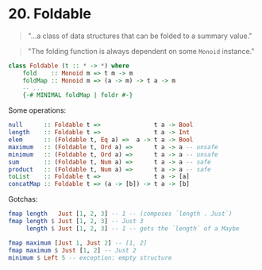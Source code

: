 # 20. Foldable

> "…a class of data structures that can be folded to a summary value."

> "The folding function is always dependent on some `Monoid` instance."

```hs
class Foldable (t :: * -> *) where
    fold    :: Monoid m => t m -> m
    foldMap :: Monoid m => (a -> m) -> t a -> m
    -- ...
    {-# MINIMAL foldMap | foldr #-}
```

Some operations:

```hs
null      :: Foldable t =>               t a -> Bool
length    :: Foldable t =>               t a -> Int
elem      :: (Foldable t, Eq a) =>  a -> t a -> Bool
maximum   :: (Foldable t, Ord a) =>      t a -> a -- unsafe
minimum   :: (Foldable t, Ord a) =>      t a -> a -- unsafe
sum       :: (Foldable t, Num a) =>      t a -> a -- safe
product   :: (Foldable t, Num a) =>      t a -> a -- safe
toList    :: Foldable t =>               t a -> [a]
concatMap :: Foldable t => (a -> [b]) -> t a -> [b]
```

Gotchas:

```hs
fmap length   Just [1, 2, 3] -- 1 -- (composes `length . Just`)
fmap length $ Just [1, 2, 3] -- Just 3
     length $ Just [1, 2, 3] -- 1 -- gets the `length` of a Maybe

fmap maximum [Just 1, Just 2] -- [1, 2]
fmap maximum $ Just [1, 2] -- Just 2
minimum $ Left 5 -- exception: empty structure
```
